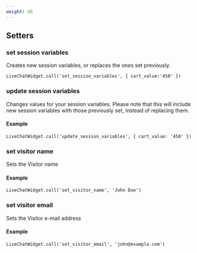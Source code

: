 ```yaml
---
weight: 40
---
```


## Setters

### set session variables

Creates new session variables, or replaces the ones set previously.

`LiveChatWidget.call('set_session_variables', { cart_value:'450' })`

### update session variables

Changes values for your session variables.
Please note that this will include new session variables with those previously set, instead of replacing them.

#### Example

`LiveChatWidget.call('update_session_variables', { cart_value: '450' })`

### set visitor name

Sets the Visitor name

#### Example

`LiveChatWidget.call('set_visitor_name', 'John Doe')`

### set visitor email

Sets the Visitor e-mail address

#### Example

`LiveChatWidget.call('set_visitor_email', 'john@example.com')`

